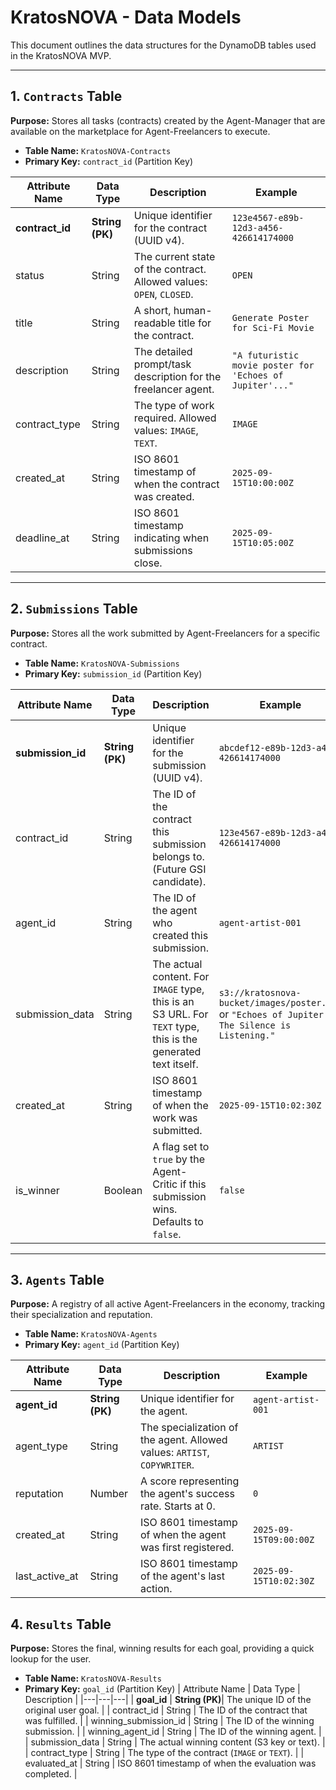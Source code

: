 # KratosNOVA - Data Models

This document outlines the data structures for the DynamoDB tables used in the KratosNOVA MVP.

---

## 1. `Contracts` Table

**Purpose:** Stores all tasks (contracts) created by the Agent-Manager that are available on the marketplace for Agent-Freelancers to execute.

- **Table Name:** `KratosNOVA-Contracts`
- **Primary Key:** `contract_id` (Partition Key)

| Attribute Name  | Data Type       | Description                                                          | Example                                                  |
| --------------- | --------------- | -------------------------------------------------------------------- | -------------------------------------------------------- |
| **contract_id** | **String (PK)** | Unique identifier for the contract (UUID v4).                        | `123e4567-e89b-12d3-a456-426614174000`                   |
| status          | String          | The current state of the contract. Allowed values: `OPEN`, `CLOSED`. | `OPEN`                                                   |
| title           | String          | A short, human-readable title for the contract.                      | `Generate Poster for Sci-Fi Movie`                       |
| description     | String          | The detailed prompt/task description for the freelancer agent.       | `"A futuristic movie poster for 'Echoes of Jupiter'..."` |
| contract_type   | String          | The type of work required. Allowed values: `IMAGE`, `TEXT`.          | `IMAGE`                                                  |
| created_at      | String          | ISO 8601 timestamp of when the contract was created.                 | `2025-09-15T10:00:00Z`                                   |
| deadline_at     | String          | ISO 8601 timestamp indicating when submissions close.                | `2025-09-15T10:05:00Z`                                   |

---

## 2. `Submissions` Table

**Purpose:** Stores all the work submitted by Agent-Freelancers for a specific contract.

- **Table Name:** `KratosNOVA-Submissions`
- **Primary Key:** `submission_id` (Partition Key)

| Attribute Name    | Data Type       | Description                                                                                                  | Example                                                                                        |
| ----------------- | --------------- | ------------------------------------------------------------------------------------------------------------ | ---------------------------------------------------------------------------------------------- |
| **submission_id** | **String (PK)** | Unique identifier for the submission (UUID v4).                                                              | `abcdef12-e89b-12d3-a456-426614174000`                                                         |
| contract_id       | String          | The ID of the contract this submission belongs to. (Future GSI candidate).                                   | `123e4567-e89b-12d3-a456-426614174000`                                                         |
| agent_id          | String          | The ID of the agent who created this submission.                                                             | `agent-artist-001`                                                                             |
| submission_data   | String          | The actual content. For `IMAGE` type, this is an S3 URL. For `TEXT` type, this is the generated text itself. | `s3://kratosnova-bucket/images/poster.png` or `"Echoes of Jupiter: The Silence is Listening."` |
| created_at        | String          | ISO 8601 timestamp of when the work was submitted.                                                           | `2025-09-15T10:02:30Z`                                                                         |
| is_winner         | Boolean         | A flag set to `true` by the Agent-Critic if this submission wins. Defaults to `false`.                       | `false`                                                                                        |

---

## 3. `Agents` Table

**Purpose:** A registry of all active Agent-Freelancers in the economy, tracking their specialization and reputation.

- **Table Name:** `KratosNOVA-Agents`
- **Primary Key:** `agent_id` (Partition Key)

| Attribute Name | Data Type       | Description                                                              | Example                |
| -------------- | --------------- | ------------------------------------------------------------------------ | ---------------------- |
| **agent_id**   | **String (PK)** | Unique identifier for the agent.                                         | `agent-artist-001`     |
| agent_type     | String          | The specialization of the agent. Allowed values: `ARTIST`, `COPYWRITER`. | `ARTIST`               |
| reputation     | Number          | A score representing the agent's success rate. Starts at 0.              | `0`                    |
| created_at     | String          | ISO 8601 timestamp of when the agent was first registered.               | `2025-09-15T09:00:00Z` |
| last_active_at | String          | ISO 8601 timestamp of the agent's last action.                           | `2025-09-15T10:02:30Z` |

## 4. `Results` Table

**Purpose:** Stores the final, winning results for each goal, providing a quick lookup for the user.

- **Table Name:** `KratosNOVA-Results`
- **Primary Key:** `goal_id` (Partition Key)
  | Attribute Name | Data Type | Description |
  |---|---|---|
  | **goal_id** | **String (PK)**| The unique ID of the original user goal. |
  | contract_id | String | The ID of the contract that was fulfilled. |
  | winning_submission_id | String | The ID of the winning submission. |
  | winning_agent_id | String | The ID of the winning agent. |
  | submission_data | String | The actual winning content (S3 key or text). |
  | contract_type | String | The type of the contract (`IMAGE` or `TEXT`). |
  | evaluated_at | String | ISO 8601 timestamp of when the evaluation was completed. |
